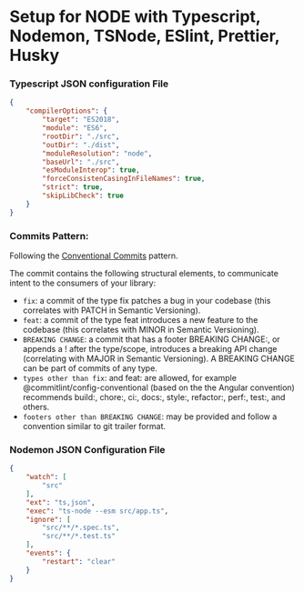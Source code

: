# Setup for NODE with Typescript, Nodemon, TSNode, ESlint, Prettier, Husky

### Typescript JSON configuration File

```json
{
    "compilerOptions": {
        "target": "ES2018",
        "module": "ES6",
        "rootDir": "./src",
        "outDir": "./dist",
        "moduleResolution": "node",
        "baseUrl": "./src",
        "esModuleInterop": true,
        "forceConsistenCasingInFileNames": true,
        "strict": true,
        "skipLibCheck": true
    }
}
```
### Commits Pattern:

Following the [Conventional Commits](https://www.conventionalcommits.org/en/v1.0.0/) pattern.

The commit contains the following structural elements, to communicate intent to the consumers of your library:

- `fix`: a commit of the type fix patches a bug in your codebase (this correlates with PATCH in Semantic Versioning).
- `feat`: a commit of the type feat introduces a new feature to the codebase (this correlates with MINOR in Semantic Versioning).
- `BREAKING CHANGE`: a commit that has a footer BREAKING CHANGE:, or appends a ! after the type/scope, introduces a breaking API change (correlating with MAJOR in Semantic Versioning). A BREAKING CHANGE can be part of commits of any type.
-  `types other than fix`: and feat: are allowed, for example @commitlint/config-conventional (based on the the Angular convention) recommends build:, chore:, ci:, docs:, style:, refactor:, perf:, test:, and others.
- `footers other than BREAKING CHANGE`: <description> may be provided and follow a convention similar to git trailer format.

### Nodemon JSON Configuration File

```json
{
    "watch": [
        "src"
    ],
    "ext": "ts,json",
    "exec": "ts-node --esm src/app.ts",
    "ignore": [
        "src/**/*.spec.ts",
        "src/**/*.test.ts"
    ],
    "events": {
        "restart": "clear"
    }
}
```